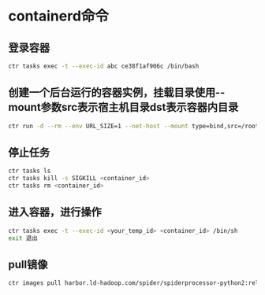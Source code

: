 # containerd命令

## 登录容器
```bash
ctr tasks exec -t --exec-id abc ce38f1af906c /bin/bash
```

## 创建一个后台运行的容器实例，挂载目录使用--mount参数src表示宿主机目录dst表示容器内目录
```bash
ctr run -d --rm --env URL_SIZE=1 --net-host --mount type=bind,src=/root,dst=/root,options=rbind:ro --mount type=bind,src=/home,dst=/home,options=rbind:ro harbor.ld-hadoop.com/spider/test-env:1.5 <container_id> /bin/sh
```

## 停止任务
```bash
ctr tasks ls
ctr tasks kill -s SIGKILL <container_id>
ctr tasks rm <container_id>
```

## 进入容器，进行操作
```bash
ctr tasks exec -t --exec-id <your_temp_id> <container_id> /bin/sh
exit 退出
```

## pull镜像
```bash
ctr images pull harbor.ld-hadoop.com/spider/spiderprocessor-python2:releasev20211101.3
```
